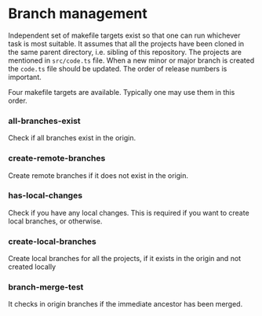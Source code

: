# Branch management
Independent set of makefile targets exist so that one can run whichever task is most suitable. It assumes that all the projects have been cloned in the same parent directory, i.e. sibling of this repository. The projects are mentioned in `src/code.ts` file. When a new minor or major branch is created the `code.ts` file should be updated. The order of release numbers is important.

Four makefile targets are available. Typically one may use them in this order.

### all-branches-exist
Check if all branches exist in the origin.

### create-remote-branches
Create remote branches if it does not exist in the origin.

### has-local-changes
Check if you have any local changes. This is required if you want to create local branches, or otherwise.

### create-local-branches
Create local branches for all the projects, if it exists in the origin and not created locally

### branch-merge-test
It checks in origin branches if the immediate ancestor has been merged.
